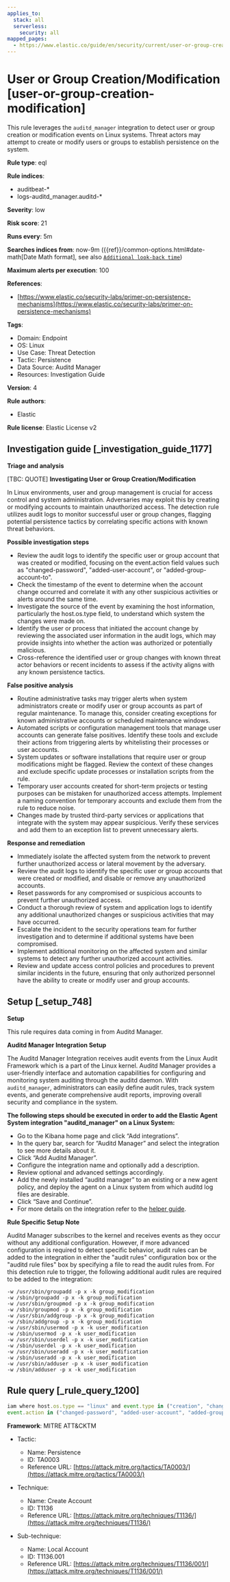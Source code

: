 ```yaml
---
applies_to:
  stack: all
  serverless:
    security: all
mapped_pages:
  - https://www.elastic.co/guide/en/security/current/user-or-group-creation-modification.html
---
```


# User or Group Creation/Modification [user-or-group-creation-modification]

This rule leverages the `auditd_manager` integration to detect user or group creation or modification events on Linux systems. Threat actors may attempt to create or modify users or groups to establish persistence on the system.

**Rule type**: eql

**Rule indices**:

* auditbeat-*
* logs-auditd_manager.auditd-*

**Severity**: low

**Risk score**: 21

**Runs every**: 5m

**Searches indices from**: now-9m ({{ref}}/common-options.html#date-math[Date Math format], see also [`Additional look-back time`](docs-content://solutions/security/detect-and-alert/create-detection-rule.md#rule-schedule))

**Maximum alerts per execution**: 100

**References**:

* [https://www.elastic.co/security-labs/primer-on-persistence-mechanisms](https://www.elastic.co/security-labs/primer-on-persistence-mechanisms)

**Tags**:

* Domain: Endpoint
* OS: Linux
* Use Case: Threat Detection
* Tactic: Persistence
* Data Source: Auditd Manager
* Resources: Investigation Guide

**Version**: 4

**Rule authors**:

* Elastic

**Rule license**: Elastic License v2

## Investigation guide [_investigation_guide_1177]

**Triage and analysis**

[TBC: QUOTE]
**Investigating User or Group Creation/Modification**

In Linux environments, user and group management is crucial for access control and system administration. Adversaries may exploit this by creating or modifying accounts to maintain unauthorized access. The detection rule utilizes audit logs to monitor successful user or group changes, flagging potential persistence tactics by correlating specific actions with known threat behaviors.

**Possible investigation steps**

* Review the audit logs to identify the specific user or group account that was created or modified, focusing on the event.action field values such as "changed-password", "added-user-account", or "added-group-account-to".
* Check the timestamp of the event to determine when the account change occurred and correlate it with any other suspicious activities or alerts around the same time.
* Investigate the source of the event by examining the host information, particularly the host.os.type field, to understand which system the changes were made on.
* Identify the user or process that initiated the account change by reviewing the associated user information in the audit logs, which may provide insights into whether the action was authorized or potentially malicious.
* Cross-reference the identified user or group changes with known threat actor behaviors or recent incidents to assess if the activity aligns with any known persistence tactics.

**False positive analysis**

* Routine administrative tasks may trigger alerts when system administrators create or modify user or group accounts as part of regular maintenance. To manage this, consider creating exceptions for known administrative accounts or scheduled maintenance windows.
* Automated scripts or configuration management tools that manage user accounts can generate false positives. Identify these tools and exclude their actions from triggering alerts by whitelisting their processes or user accounts.
* System updates or software installations that require user or group modifications might be flagged. Review the context of these changes and exclude specific update processes or installation scripts from the rule.
* Temporary user accounts created for short-term projects or testing purposes can be mistaken for unauthorized access attempts. Implement a naming convention for temporary accounts and exclude them from the rule to reduce noise.
* Changes made by trusted third-party services or applications that integrate with the system may appear suspicious. Verify these services and add them to an exception list to prevent unnecessary alerts.

**Response and remediation**

* Immediately isolate the affected system from the network to prevent further unauthorized access or lateral movement by the adversary.
* Review the audit logs to identify the specific user or group accounts that were created or modified, and disable or remove any unauthorized accounts.
* Reset passwords for any compromised or suspicious accounts to prevent further unauthorized access.
* Conduct a thorough review of system and application logs to identify any additional unauthorized changes or suspicious activities that may have occurred.
* Escalate the incident to the security operations team for further investigation and to determine if additional systems have been compromised.
* Implement additional monitoring on the affected system and similar systems to detect any further unauthorized account activities.
* Review and update access control policies and procedures to prevent similar incidents in the future, ensuring that only authorized personnel have the ability to create or modify user and group accounts.


## Setup [_setup_748]

**Setup**

This rule requires data coming in from Auditd Manager.

**Auditd Manager Integration Setup**

The Auditd Manager Integration receives audit events from the Linux Audit Framework which is a part of the Linux kernel. Auditd Manager provides a user-friendly interface and automation capabilities for configuring and monitoring system auditing through the auditd daemon. With `auditd_manager`, administrators can easily define audit rules, track system events, and generate comprehensive audit reports, improving overall security and compliance in the system.

**The following steps should be executed in order to add the Elastic Agent System integration "auditd_manager" on a Linux System:**

* Go to the Kibana home page and click “Add integrations”.
* In the query bar, search for “Auditd Manager” and select the integration to see more details about it.
* Click “Add Auditd Manager”.
* Configure the integration name and optionally add a description.
* Review optional and advanced settings accordingly.
* Add the newly installed “auditd manager” to an existing or a new agent policy, and deploy the agent on a Linux system from which auditd log files are desirable.
* Click “Save and Continue”.
* For more details on the integration refer to the [helper guide](https://docs.elastic.co/integrations/auditd_manager).

**Rule Specific Setup Note**

Auditd Manager subscribes to the kernel and receives events as they occur without any additional configuration. However, if more advanced configuration is required to detect specific behavior, audit rules can be added to the integration in either the "audit rules" configuration box or the "auditd rule files" box by specifying a file to read the audit rules from. For this detection rule to trigger, the following additional audit rules are required to be added to the integration:

```
-w /usr/sbin/groupadd -p x -k group_modification
-w /sbin/groupadd -p x -k group_modification
-w /usr/sbin/groupmod -p x -k group_modification
-w /sbin/groupmod -p x -k group_modification
-w /usr/sbin/addgroup -p x -k group_modification
-w /sbin/addgroup -p x -k group_modification
-w /usr/sbin/usermod -p x -k user_modification
-w /sbin/usermod -p x -k user_modification
-w /usr/sbin/userdel -p x -k user_modification
-w /sbin/userdel -p x -k user_modification
-w /usr/sbin/useradd -p x -k user_modification
-w /sbin/useradd -p x -k user_modification
-w /usr/sbin/adduser -p x -k user_modification
-w /sbin/adduser -p x -k user_modification
```


## Rule query [_rule_query_1200]

```js
iam where host.os.type == "linux" and event.type in ("creation", "change") and auditd.result == "success" and
event.action in ("changed-password", "added-user-account", "added-group-account-to") and process.name != null
```

**Framework**: MITRE ATT&CKTM

* Tactic:

    * Name: Persistence
    * ID: TA0003
    * Reference URL: [https://attack.mitre.org/tactics/TA0003/](https://attack.mitre.org/tactics/TA0003/)

* Technique:

    * Name: Create Account
    * ID: T1136
    * Reference URL: [https://attack.mitre.org/techniques/T1136/](https://attack.mitre.org/techniques/T1136/)

* Sub-technique:

    * Name: Local Account
    * ID: T1136.001
    * Reference URL: [https://attack.mitre.org/techniques/T1136/001/](https://attack.mitre.org/techniques/T1136/001/)




